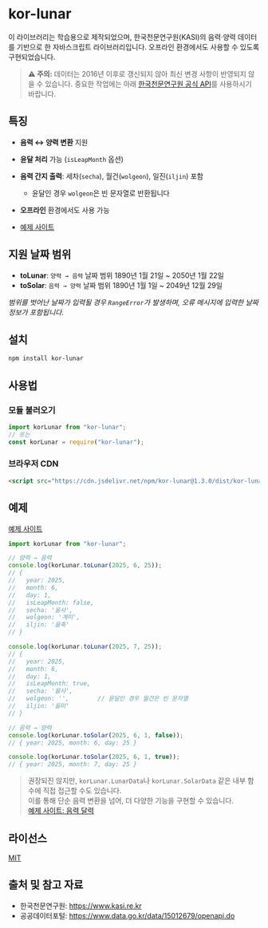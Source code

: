 # kor-lunar

이 라이브러리는 학습용으로 제작되었으며, 한국천문연구원(KASI)의 음력·양력 데이터를 기반으로 한 자바스크립트 라이브러리입니다. 오프라인 환경에서도 사용할 수 있도록 구현되었습니다.

> **⚠️ 주의:** 데이터는 2016년 이후로 갱신되지 않아 최신 변경 사항이 반영되지 않을 수 있습니다. 중요한 작업에는 아래 [한국천문연구원 공식 API](#출처-및-참고-자료)를 사용하시기 바랍니다.

## 특징

- **음력 ↔ 양력 변환** 지원
- **윤달 처리** 가능 (`isLeapMonth` 옵션)
- **음력 간지 출력**: 세차(`secha`), 월건(`wolgeon`), 일진(`iljin`) 포함
  - 윤달인 경우 `wolgeon`은 빈 문자열로 반환됩니다
- **오프라인** 환경에서도 사용 가능

- [예제 사이트](https://kahyou22.github.io/kor-lunar-js/)

## 지원 날짜 범위

- **toLunar**: `양력 → 음력` 날짜 범위 1890년 1월 21일 ~ 2050년 1월 22일
- **toSolar**: `음력 → 양력` 날짜 범위 1890년 1월 1일 ~ 2049년 12월 29일

_범위를 벗어난 날짜가 입력될 경우 `RangeError`가 발생하며, 오류 메시지에 입력한 날짜 정보가 포함됩니다._

## 설치

```bash
npm install kor-lunar
```

## 사용법

### 모듈 불러오기

```js
import korLunar from "kor-lunar";
// 또는
const korLunar = require("kor-lunar");
```

### 브라우저 CDN

```html
<script src="https://cdn.jsdelivr.net/npm/kor-lunar@1.3.0/dist/kor-lunar.min.js"></script>
```

## 예제

[예제 사이트](https://kahyou22.github.io/kor-lunar-js/)

```js
import korLunar from "kor-lunar";

// 양력 → 음력
console.log(korLunar.toLunar(2025, 6, 25));
// {
//   year: 2025,
//   month: 6,
//   day: 1,
//   isLeapMonth: false,
//   secha: '을사',
//   wolgeon: '계미',
//   iljin: '을축'
// }

console.log(korLunar.toLunar(2025, 7, 25));
// {
//   year: 2025,
//   month: 6,
//   day: 1,
//   isLeapMonth: true,
//   secha: '을사',
//   wolgeon: '',        // 윤달인 경우 월건은 빈 문자열
//   iljin: '을미'
// }

// 음력 → 양력
console.log(korLunar.toSolar(2025, 6, 1, false));
// { year: 2025, month: 6, day: 25 }

console.log(korLunar.toSolar(2025, 6, 1, true));
// { year: 2025, month: 7, day: 25 }
```

> 권장되진 않지만, `korLunar.LunarData`나 `korLunar.SolarData` 같은 내부 함수에 직접 접근할 수도 있습니다.  
> 이를 통해 단순 음력 변환을 넘어, 더 다양한 기능을 구현할 수 있습니다.  
> [예제 사이트: 음력 달력](https://kahyou22.github.io/kor-lunar-js/#lunarCalendar)

## 라이선스

[MIT](LICENSE)

## 출처 및 참고 자료

- 한국천문연구원: https://www.kasi.re.kr
- 공공데이터포털: https://www.data.go.kr/data/15012679/openapi.do
